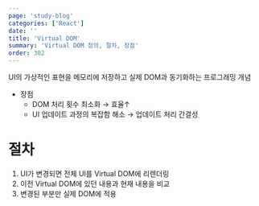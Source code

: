 ```yaml
---
page: 'study-blog'
categories: ['React']
date: ''
title: 'Virtual DOM'
summary: 'Virtual DOM 정의, 절차, 장점'
order: 302
---
```


UI의 가상적인 표현을 메모리에 저장하고 실제 DOM과 동기화하는 프로그래밍 개념

- 장점
  - DOM 처리 횟수 최소화 → 효율↑
  - UI 업데이트 과정의 복잡함 해소 → 업데이트 처리 간결성

# 절차

1. UI가 변경되면 전체 UI를 Virtual DOM에 리렌더링
2. 이전 Virtual DOM에 있던 내용과 현재 내용을 비교
3. 변경된 부분만 실제 DOM에 적용
